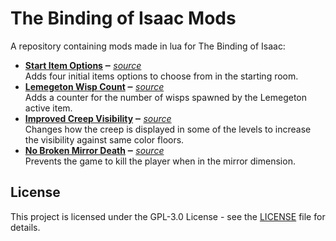 # The Binding of Isaac Mods

A repository containing mods made in lua for The Binding of Isaac:

- **[Start Item Options](https://steamcommunity.com/sharedfiles/filedetails/?id=2817244186) ‒** *[source](start_item_options)*  
    Adds four initial items options to choose from in the starting room.
- **[Lemegeton Wisp Count](https://steamcommunity.com/sharedfiles/filedetails/?id=2966407131) ‒** *[source](lemegeton_wisp_count)*  
    Adds a counter for the number of wisps spawned by the Lemegeton active item.
- **[Improved Creep Visibility](https://steamcommunity.com/sharedfiles/filedetails/?id=2970129915) ‒** *[source](improved_creep_visibility)*  
    Changes how the creep is displayed in some of the levels to increase the visibility against same color floors.
- **[No Broken Mirror Death](https://steamcommunity.com/sharedfiles/filedetails/?id=2972317006) ‒** *[source](no_broken_mirror_death)*  
    Prevents the game to kill the player when in the mirror dimension.

## License

This project is licensed under the GPL-3.0 License - see the [LICENSE](LICENSE) file for details.
